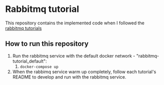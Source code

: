 # Rabbitmq tutorial

This repository contains the implemented code when I followed the [rabbitmq tutorials](https://www.rabbitmq.com/getstarted.html)

## How to run this repository

1. Run the rabbitmq service with the default docker network - "rabbitmq-tutorial_default":
   1. `docker-compose up`
2. When the rabbimq service warm up completely, follow each tutorial's README to develop and run with the rabbitmq service.
